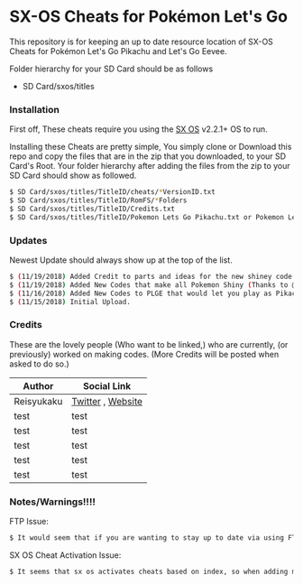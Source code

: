 # SX-OS Cheats for Pokémon Let's Go

This repository is for keeping an up to date resource location of SX-OS Cheats for Pokémon Let's Go Pikachu and Let's Go Eevee.

Folder hierarchy for your SD Card should be as follows
  - SD Card/sxos/titles

### Installation

First off, These cheats require you using the [SX OS](https://sx.xecuter.com/) v2.2.1+ OS to run.

Installing these Cheats are pretty simple, You simply clone or Download this repo and copy the files that are in the zip that you downloaded, to your SD Card's Root.
Your folder hierarchy after adding the files from the zip to your SD Card should show as followed.

```sh
$ SD Card/sxos/titles/TitleID/cheats/*VersionID.txt
$ SD Card/sxos/titles/TitleID/RomFS/*Folders
$ SD Card/sxos/titles/TitleID/Credits.txt
$ SD Card/sxos/titles/TitleID/Pokemon Lets Go Pikachu.txt or Pokemon Lets Go Eevee.txt
```

### Updates

Newest Update should always show up at the top of the list.

```sh
$ (11/19/2018) Added Credit to parts and ideas for the new shiney code.
$ (11/19/2018) Added New Codes that make all Pokemon Shiny (Thanks to @AnalogMan)
$ (11/16/2018) Added New Codes to PLGE that would let you play as Pikachu or Eevee (Dialogues and Moves still remains the same as Eevee)
$ (11/15/2018) Initial Upload.
```

### Credits

These are the lovely people (Who want to be linked,) who are currently, (or previously) worked on making codes.
(More Credits will be posted when asked to do so.)

| Author | Social Link |
| ------ | ------ |
| Reisyukaku | [Twitter](https://twitter.com/Reisyukaku/) , [Website](https://reisyukaku.org/switch/ReiNX/) |
| test| test |
| test | test |
| test | test |
| test | test |
| test | test |


### Notes/Warnings!!!!

FTP Issue:
```sh
$ It would seem that if you are wanting to stay up to date via using FTP, you might (and probably should) reboot your switch after downloading a new version. (thanks DazedandRemoved)
```

SX OS Cheat Activation Issue:
```sh
$ It seems that sx os activates cheats based on index, so when adding more cheats (without rebooting that is.) You should disable all cheats that are turned on, then re-enable them afterwards to limit issues. (thanks @AnalogMan)
```


